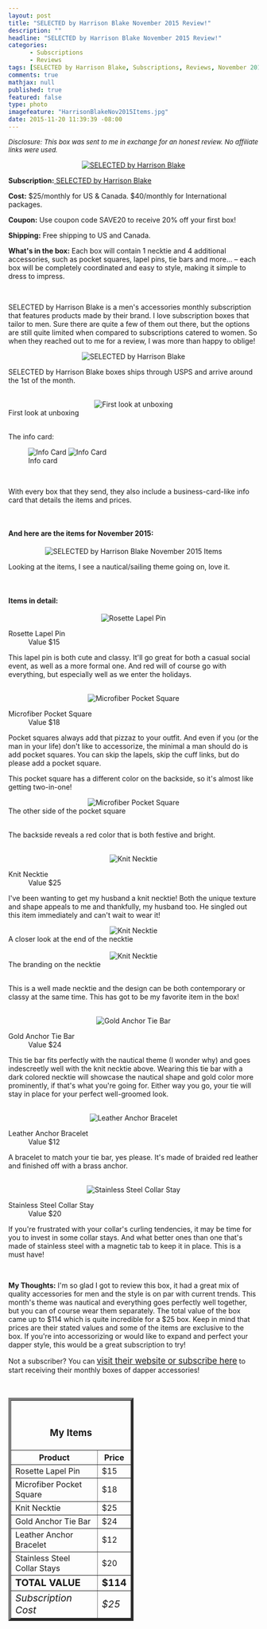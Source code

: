 ```yaml
---
layout: post
title: "SELECTED by Harrison Blake November 2015 Review!"
description: ""
headline: "SELECTED by Harrison Blake November 2015 Review!"
categories: 
      - Subscriptions
      - Reviews
tags: [SELECTED by Harrison Blake, Subscriptions, Reviews, November 2015]
comments: true
mathjax: null
published: true
featured: false
type: photo
imagefeature: "HarrisonBlakeNov2015Items.jpg"
date: 2015-11-20 11:39:39 -08:00
---
```


<i><font size="2">Disclosure: This box was sent to me in exchange for an honest review. No affiliate links were used.</font></i>

<center><a href="http://www.harrisonblakeapparel.com/selected-monthly-club/" target="_blank">
<img src="/images/HarrisonBlakeNov2015Box2.jpg" border="0" style="border:none;max-width:100%;" alt="SELECTED by Harrison Blake" />
</a></center>
<p><b>Subscription:</b><a href="http://www.harrisonblakeapparel.com/selected-monthly-club/" target="_blank"> SELECTED by Harrison Blake</a></p>
<p><b>Cost:</b> $25/monthly for US & Canada. $40/monthly for International packages.</p>
<p><b>Coupon:</b> Use coupon code SAVE20 to receive 20% off your first box!</p>
<p><b>Shipping:</b> Free shipping to US and Canada.</p>
<p><b>What's in the box:</b> Each box will contain 1 necktie and 4 additional accessories, such as pocket squares, lapel pins, tie bars and more... – each box will be completely coordinated and easy to style, making it simple to dress to impress.</p>

<br>

<p>SELECTED by Harrison Blake is a men's accessories monthly subscription that features products made by their brand. I love subscription boxes that tailor to men. Sure there are quite a few of them out there, but the options are still quite limited when compared to subscriptions catered to women. So when they reached out to me for a review, I was more than happy to oblige!</p>

<center><img src="/images/HarrisonBlakeNov2015Package.jpg" border="0" style="border:none;max-width:100%;" alt="SELECTED by Harrison Blake" /></center>

<p>SELECTED by Harrison Blake boxes ships through USPS and arrive around the 1st of the month.</p>

<br>

<center><img src="/images/HarrisonBlakeNov2015OpenBox.jpg" border="0" style="border:none;max-width:100%;" alt="First look at unboxing" /></center>
<figcaption>First look at unboxing</figcaption>

<br>

<p>The info card:</p>
<figure class="half">
            <img src="/images/HarrisonBlakeNov2015Info.jpg" border="0" style="border:none;max-width:100%;" alt="Info Card" />
            <img src="/images/HarrisonBlakeNov2015Info2.jpg" border="0" style="border:none;max-width:100%;" alt="Info Card" /></a>
            <figcaption>Info card</figcaption>
</figure>

<br>

<p>With every box that they send, they also include a business-card-like info card that details the items and prices.</p>

<br>

<H4>And here are the items for November 2015:</H4>

<center><img src="/images/HarrisonBlakeNov2015Items.jpg" border="0" style="border:none;max-width:100%;" alt="SELECTED by Harrison Blake November 2015 Items" /></center>

<p>Looking at the items, I see a nautical/sailing theme going on, love it.</p>

<br>

<H4>Items in detail:</H4>

<center><img src="/images/HarrisonBlakeNov2015RosetteLapelPin.jpg" border="0" style="border:none;max-width:100%;" alt="Rosette Lapel Pin" /></center>

<DL>
<DT>Rosette Lapel Pin</DT>
<DD>Value $15</DD>
</DL>

<p>This lapel pin is both cute and classy. It'll go great for both a casual social event, as well as a more formal one. And red will of course go with everything, but especially well as we enter the holidays.</p>

<br>

<center><img src="/images/HarrisonBlakeNov2015PocketSquare.jpg" border="0" style="border:none;max-width:100%;" alt="Microfiber Pocket Square" /></center>

<DL>
<DT>Microfiber Pocket Square</DT>
<DD>Value $18</DD>
</DL>

<p>Pocket squares always add that pizzaz to your outfit. And even if you (or the man in your life) don't like to accessorize, the minimal a man should do is add pocket squares. You can skip the lapels, skip the cuff links, but do please add a pocket square.</p>

<p>This pocket square has a different color on the backside, so it's almost like getting two-in-one!</p>

<center><img src="/images/HarrisonBlakeNov2015PocketSquare2.jpg" border="0" style="border:none;max-width:100%;" alt="Microfiber Pocket Square" /></center>
<figcaption>The other side of the pocket square</figcaption>

<br>

<p>The backside reveals a red color that is both festive and bright.</p>

<br>

<center><img src="/images/HarrisonBlakeNov2015KnitTie.jpg" border="0" style="border:none;max-width:100%;" alt="Knit Necktie" /></center>

<DL>
<DT>Knit Necktie</DT>
<DD>Value $25</DD>
</DL>

<p>I've been wanting to get my husband a knit necktie! Both the unique texture and shape appeals to me and thankfully, my husband too. He singled out this item immediately and can't wait to wear it!</p>

<center><img src="/images/HarrisonBlakeNov2015KnitTie2.jpg" border="0" style="border:none;max-width:100%;" alt="Knit Necktie" /></center>
<figcaption>A closer look at the end of the necktie</figcaption>

<br>

<center><img src="/images/HarrisonBlakeNov2015KnitTie3.jpg" border="0" style="border:none;max-width:100%;" alt="Knit Necktie" /></center>
<figcaption>The branding on the necktie</figcaption>

<br>

<p>This is a well made necktie and the design can be both contemporary or classy at the same time. This has got to be my favorite item in the box!</p>

<br>

<center><img src="/images/HarrisonBlakeNov2015GoldAnchorTieBar.jpg" border="0" style="border:none;max-width:100%;" alt="Gold Anchor Tie Bar" /></center>

<DL>
<DT>Gold Anchor Tie Bar</DT>
<DD>Value $24</DD>
</DL>

<p>This tie bar fits perfectly with the nautical theme (I wonder why) and goes indescreetly well with the knit necktie above. Wearing this tie bar with a dark colored necktie will showcase the nautical shape and gold color more prominently, if that's what you're going for. Either way you go, your tie will stay in place for your perfect well-groomed look.</p>

<br>

<center><img src="/images/HarrisonBlakeNov2015AnchorBracelet.jpg" border="0" style="border:none;max-width:100%;" alt="Leather Anchor Bracelet" /></center>

<DL>
<DT>Leather Anchor Bracelet</DT>
<DD>Value $12</DD>
</DL>

<p>A bracelet to match your tie bar, yes please. It's made of braided red leather and finished off with a brass anchor.</p>

<br>

<center><img src="/images/HarrisonBlakeNov2015CollarStay.jpg" border="0" style="border:none;max-width:100%;" alt="Stainless Steel Collar Stay" /></center>

<DL>
<DT>Stainless Steel Collar Stay</DT>
<DD>Value $20</DD>
</DL>

<p>If you're frustrated with your collar's curling tendencies, it may be time for you to invest in some collar stays. And what better ones than one that's made of stainless steel with a magnetic tab to keep it in place. This is a must have!</p>

<br>

<p><i class="icon-exclamation-sign"></i><b> My Thoughts:</b> I'm so glad I got to review this box, it had a great mix of quality accessories for men and the style is on par with current trends. This month's theme was nautical and everything goes perfectly well together, but you can of course wear them separately. The total value of the box came up to $114 which is quite incredible for a $25 box. Keep in mind that prices are their stated values and some of the items are exclusive to the box. If you're into accessorizing or would like to expand and perfect your dapper style, this would be a great subscription to try!</p>

<p>Not a subscriber? You can <a href="http://www.harrisonblakeapparel.com/selected-monthly-club/" target="_blank"><big>visit their website or subscribe here</big></a> to start receiving their monthly boxes of dapper accessories!</p>
<br>

<TABLE  BORDER="5" style="width:50%">
   <TR>
      <TH COLSPAN="2">
         <H3><BR><center>My Items</center></H3>
      </TH>
   </TR>
      <TH>Product</TH>
      <TH>Price</TH>
  <TR>
      <TD>Rosette Lapel Pin</TD>
      <TD>$15</TD>
   </TR>
   <TR>
      <TD>Microfiber Pocket Square</TD>
      <TD>$18</TD>
   </TR>
  <TR>
      <TD>Knit Necktie</TD>
      <TD>$25</TD>
   </TR>
   <TR>
      <TD>Gold Anchor Tie Bar</TD>
      <TD>$24</TD>
   </TR>
   <TR>
      <TD>Leather Anchor Bracelet</TD>
      <TD>$12</TD>
   </TR>
      <TR>
      <TD>Stainless Steel Collar Stays</TD>
      <TD>$20</TD>
   </TR>
   <TR>
      <TD><b><big>TOTAL VALUE</big></b></TD>
      <TD><b><big>$114</big></b></TD>
   </TR>
   <TR>
      <TD><i><big>Subscription Cost</big></i></TD>
      <TD><i><big>$25</big></i></TD>
   </TR>
</TABLE>
